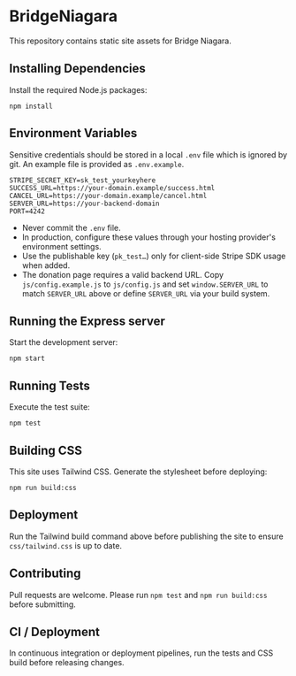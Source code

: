 # BridgeNiagara

This repository contains static site assets for Bridge Niagara.

## Installing Dependencies

Install the required Node.js packages:

```
npm install
```

## Environment Variables

Sensitive credentials should be stored in a local `.env` file which is ignored by git. An example file is provided as `.env.example`.

```
STRIPE_SECRET_KEY=sk_test_yourkeyhere
SUCCESS_URL=https://your-domain.example/success.html
CANCEL_URL=https://your-domain.example/cancel.html
SERVER_URL=https://your-backend-domain
PORT=4242
```

- Never commit the `.env` file.
- In production, configure these values through your hosting provider's environment settings.
- Use the publishable key (`pk_test…`) only for client-side Stripe SDK usage when added.
- The donation page requires a valid backend URL. Copy `js/config.example.js` to `js/config.js` and
  set `window.SERVER_URL` to match `SERVER_URL` above or define `SERVER_URL` via your build system.

## Running the Express server

Start the development server:

```
npm start
```

## Running Tests

Execute the test suite:

```
npm test
```

## Building CSS

This site uses Tailwind CSS. Generate the stylesheet before deploying:

```
npm run build:css
```

## Deployment

Run the Tailwind build command above before publishing the site to ensure `css/tailwind.css` is up to date.

## Contributing

Pull requests are welcome. Please run `npm test` and `npm run build:css` before submitting.

## CI / Deployment

In continuous integration or deployment pipelines, run the tests and CSS build before releasing changes.

